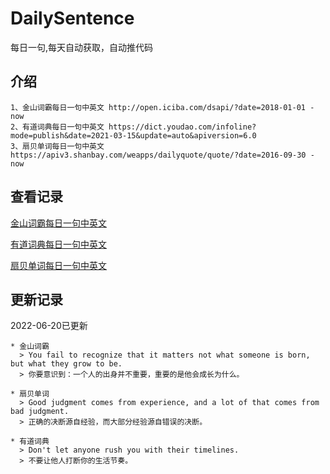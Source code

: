 # DailySentence

每日一句,每天自动获取，自动推代码

## 介绍

```
1、金山词霸每日一句中英文 http://open.iciba.com/dsapi/?date=2018-01-01 - now
2、有道词典每日一句中英文 https://dict.youdao.com/infoline?mode=publish&date=2021-03-15&update=auto&apiversion=6.0
3、扇贝单词每日一句中英文 https://apiv3.shanbay.com/weapps/dailyquote/quote/?date=2016-09-30 - now
```

## 查看记录

[金山词霸每日一句中英文](./data/iciba/)

[有道词典每日一句中英文](./data/youdao/)

[扇贝单词每日一句中英文](./data/shanbay/)

## 更新记录
2022-06-20已更新 
```
* 金山词霸
  > You fail to recognize that it matters not what someone is born, but what they grow to be.
  > 你要意识到：一个人的出身并不重要，重要的是他会成长为什么。

* 扇贝单词
  > Good judgment comes from experience, and a lot of that comes from bad judgment.
  > 正确的决断源自经验，而大部分经验源自错误的决断。

* 有道词典
  > Don't let anyone rush you with their timelines.
  > 不要让他人打断你的生活节奏。

```
